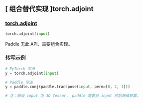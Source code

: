 ## [ 组合替代实现 ]torch.adjoint

### [torch.adjoint](https://pytorch.org/docs/stable/generated/torch.adjoint.html#torch.adjoint)
```python
torch.adjoint(input)
```

Paddle 无此 API，需要组合实现。

### 转写示例

```python
# PyTorch 写法
y = torch.adjoint(input)

# Paddle 写法
y = paddle.conj(paddle.transpose(input, perm=[0, 2, 1]))

# 注：假设 input 为 3D Tensor， paddle 需要对 input 的后两维转置。
```
